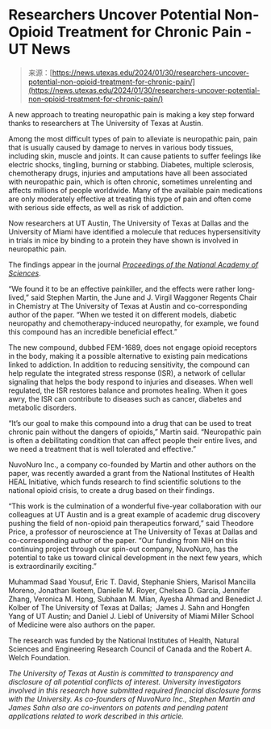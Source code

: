 <!--yml
category: 未分类
date: 2024-05-27 14:33:39
-->

# Researchers Uncover Potential Non-Opioid Treatment for Chronic Pain - UT News

> 来源：[https://news.utexas.edu/2024/01/30/researchers-uncover-potential-non-opioid-treatment-for-chronic-pain/](https://news.utexas.edu/2024/01/30/researchers-uncover-potential-non-opioid-treatment-for-chronic-pain/)

A new approach to treating neuropathic pain is making a key step forward thanks to researchers at The University of Texas at Austin.

Among the most difficult types of pain to alleviate is neuropathic pain, pain that is usually caused by damage to nerves in various body tissues, including skin, muscle and joints. It can cause patients to suffer feelings like electric shocks, tingling, burning or stabbing. Diabetes, multiple sclerosis, chemotherapy drugs, injuries and amputations have all been associated with neuropathic pain, which is often chronic, sometimes unrelenting and affects millions of people worldwide. Many of the available pain medications are only moderately effective at treating this type of pain and often come with serious side effects, as well as risk of addiction.

Now researchers at UT Austin, The University of Texas at Dallas and the University of Miami have identified a molecule that reduces hypersensitivity in trials in mice by binding to a protein they have shown is involved in neuropathic pain.

The findings appear in the journal *[Proceedings of the National Academy of Sciences](https://doi.org/10.1073/pnas.2306090120)*.

“We found it to be an effective painkiller, and the effects were rather long-lived,” said Stephen Martin, the June and J. Virgil Waggoner Regents Chair in Chemistry at The University of Texas at Austin and co-corresponding author of the paper. “When we tested it on different models, diabetic neuropathy and chemotherapy-induced neuropathy, for example, we found this compound has an incredible beneficial effect.”

The new compound, dubbed FEM-1689, does not engage opioid receptors in the body, making it a possible alternative to existing pain medications linked to addiction. In addition to reducing sensitivity, the compound can help regulate the integrated stress response (ISR), a network of cellular signaling that helps the body respond to injuries and diseases. When well regulated, the ISR restores balance and promotes healing. When it goes awry, the ISR can contribute to diseases such as cancer, diabetes and metabolic disorders.

“It’s our goal to make this compound into a drug that can be used to treat chronic pain without the dangers of opioids,” Martin said. “Neuropathic pain is often a debilitating condition that can affect people their entire lives, and we need a treatment that is well tolerated and effective.”

NuvoNuro Inc., a company co-founded by Martin and other authors on the paper, was recently awarded a grant from the National Institutes of Health HEAL Initiative, which funds research to find scientific solutions to the national opioid crisis, to create a drug based on their findings.

“This work is the culmination of a wonderful five-year collaboration with our colleagues at UT Austin and is a great example of academic drug discovery pushing the field of non-opioid pain therapeutics forward,” said Theodore Price, a professor of neuroscience at The University of Texas at Dallas and co-corresponding author of the paper. “Our funding from NIH on this continuing project through our spin-out company, NuvoNuro, has the potential to take us toward clinical development in the next few years, which is extraordinarily exciting.”

Muhammad Saad Yousuf, Eric T. David, Stephanie Shiers, Marisol Mancilla Moreno, Jonathan Iketem, Danielle M. Royer, Chelsea D. Garcia, Jennifer Zhang, Veronica M. Hong, Subhaan M. Mian, Ayesha Ahmad and Benedict J. Kolber of The University of Texas at Dallas;  James J. Sahn and Hongfen Yang of UT Austin; and Daniel J. Liebl of University of Miami Miller School of Medicine were also authors on the paper.

The research was funded by the National Institutes of Health, Natural Sciences and Engineering Research Council of Canada and the Robert A. Welch Foundation.

*The University of Texas at Austin is committed to transparency and disclosure of all potential conflicts of interest. University investigators involved in this research have submitted required financial disclosure forms with the University. As co-founders of NuvoNuro Inc., Stephen Martin and James Sahn also are co-inventors on patents and pending patent applications related to work described in this article.*